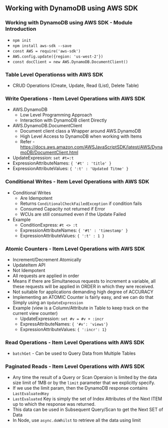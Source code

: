 ## Working with DynamoDB using AWS SDK

### Working with DynamoDB using AWS SDK - Module Introduction

- `npm init`
- `npm install aws-sdk --save`
- `const AWS = require('aws-sdk')`
- `AWS.config.update({region: 'us-west-2'})`
- `const docClient = new AWS.DynamoDB.DocumentClient()`

### Table Level Operationss with AWS SDK

- CRUD Operations (Create, Update, Read (List), Delete Table)

### Write Operations - Item Level Operations with AWS SDK

- AWS.DynamoDB
  - Low Level Programming Approach
  - Interaction with DynamoDB client Directly
- AWS.DynamoDB.DocumentClient
  - Document client class a Wrapper around AWS.DynamoDB
  - High Level Access to DynamoDB when working with Items
  - Refer - https://docs.aws.amazon.com/AWSJavaScriptSDK/latest/AWS/DynamoDB/DocumentClient.html
- UpdateExpression: `set #t=:t`
- ExpressionAttributeNames: `{ '#t' : 'title' }`
- ExpressionAttributeValues: `{ ':t' : 'Updated Titme' }`

### Conditional Writes - Item Level Operations with AWS SDK

- Conditional Writes
  - Are Idempotent
  - Returns `ConditionalCheckFailedException` if condition fails
  - Consumed Capacity not returned if Error
  - WCUs are still consumed even if the Update Failed
- Example
  - ConditionExpress: `#t <> :t`
  - ExpressionAttributeNames: `{ '#t' : 'timestamp' }`
  - ExpressionAttributeValues: `{ ':t' : 1 }`

### Atomic Counters - Item Level Operations with AWS SDK

- Increment/Decrement Atomically
- UpdateItem API
- Not Idempotent
- All requests are applied in order
- Means if there are Simultaneous requests to increment a variable, all these requests will be applied in ORDER in which they wre received.
- Not suitable for applications demanding high degree of ACCURACY
- Implementing an ATOMIC Counter is fairly easy, and we can do that Simply using an `UpdateExpression`
- Example (view is a Column/Attribute in Table to keep track on the current view counter)
  - UpdateExpression: `set #v = #v + :incr`
  - ExpressAttributeNames: `{ '#v': 'views'}`
  - ExpressionAttributeValues: `{ ':incr': 1}`

### Read Operations - Item Level Operations with AWS SDK

- `batchGet` - Can be used to Query Data from Multiple Tables

### Paginated Reads - Item Level Operations with AWS SDK

- Any time the result of a Query or Scan Operaion is limited by the data size limit of 1MB or by the `limit` parameter that we
  explicitly specify.
- If we use the limit param, then the DynamoDB response contains `LastEvaluatedKey`
- `LastEvaluated` Key is simply the set of Index Attributes of the Next ITEM up to which the response was returned.
- This data can be used in Subsequent Query/Scan to get the Next SET of Data
- In Node, use `async.doWhilst` to retrieve all the data using limit
